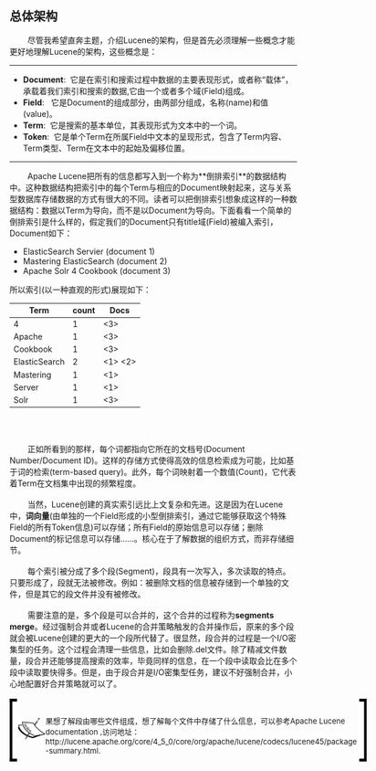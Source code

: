 ## 总体架构

<div>&nbsp;&nbsp;&nbsp;&nbsp;&nbsp;&nbsp;&nbsp;&nbsp;尽管我希望直奔主题，介绍Lucene的架构，但是首先必须理解一些概念才能更好地理解Lucene的架构，这些概念是：</div>
<hr>
<ul>
<li><b>Document</b>:&nbsp;&nbsp;它是在索引和搜索过程中数据的主要表现形式，或者称“载体”，承载着我们索引和搜索的数据,它由一个或者多个域(Field)组成。 </li>
<li><b>Field</b>:&nbsp;&nbsp; 它是Document的组成部分，由两部分组成，名称(name)和值(value)。</li>
<li><b>Term</b>:&nbsp;&nbsp;它是搜索的基本单位，其表现形式为文本中的一个词。</li>
<li><b>Token</b>:&nbsp;&nbsp;它是单个Term在所属Field中文本的呈现形式，包含了Term内容、Term类型、Term在文本中的起始及偏移位置。</li>
</ul>
<hr>
<div>&nbsp;&nbsp;&nbsp;&nbsp;&nbsp;&nbsp;&nbsp;&nbsp;Apache Lucene把所有的信息都写入到一个称为**倒排索引**的数据结构中。这种数据结构把索引中的每个Term与相应的Document映射起来，这与关系型数据库存储数据的方式有很大的不同。读者可以把倒排索引想象成这样的一种数据结构：数据以Term为导向，而不是以Document为导向。下面看看一个简单的倒排索引是什么样的，假定我们的Document只有title域(Field)被编入索引，Document如下：</div>

*  ElasticSearch Servier (document 1)
*  Mastering ElasticSearch (document 2)
*  Apache Solr 4 Cookbook (document 3)


所以索引(以一种直观的形式)展现如下：

| Term | count | Docs |
| -- | -- | -- |
| 4 | 1 | <3> |
|Apache | 1 | <3>  |
| Cookbook | 1 | <3>  |
| ElasticSearch | 2 | <1> <2>  |
| Mastering | 1 | <1> |
| Server | 1 | <1> |
| Solr | 1 | <3> |

<br/><br/>
<div>&nbsp;&nbsp;&nbsp;&nbsp;&nbsp;&nbsp;&nbsp;&nbsp;正如所看到的那样，每个词都指向它所在的文档号(Document Number/Document ID)。这样的存储方式使得高效的信息检索成为可能，比如基于词的检索(term-based query)。此外，每个词映射着一个数值(Count)，它代表着Term在文档集中出现的频繁程度。
</div>
<br/>
<div>&nbsp;&nbsp;&nbsp;&nbsp;&nbsp;&nbsp;&nbsp;&nbsp;当然，Lucene创建的真实索引远比上文复杂和先进。这是因为在Lucene中，<b>词向量</b>(由单独的一个Field形成的小型倒排索引，通过它能够获取这个特殊Field的所有Token信息)可以存储；所有Field的原始信息可以存储；删除Document的标记信息可以存储……。核心在于了解数据的组织方式，而非存储细节。</div>
<br/>
<div>&nbsp;&nbsp;&nbsp;&nbsp;&nbsp;&nbsp;&nbsp;&nbsp;每个索引被分成了多个段(Segment)，段具有一次写入，多次读取的特点。只要形成了，段就无法被修改。例如：被删除文档的信息被存储到一个单独的文件，但是其它的段文件并没有被修改。</div><br/>
<div>&nbsp;&nbsp;&nbsp;&nbsp;&nbsp;&nbsp;&nbsp;&nbsp;需要注意的是，多个段是可以合并的，这个合并的过程称为<b>segments merge</b>。经过强制合并或者Lucene的合并策略触发的合并操作后，原来的多个段就会被Lucene创建的更大的一个段所代替了。很显然，段合并的过程是一个I/O密集型的任务。这个过程会清理一些信息，比如会删除.del文件。除了精减文件数量，段合并还能够提高搜索的效率，毕竟同样的信息，在一个段中读取会比在多个段中读取要快得多。但是，由于段合并是I/O密集型任务，建议不好强制合并，小心地配置好合并策略就可以了。<div>
<br/><!--note structure -->
<div style="height:110px;width:650px;">
<div style="float:left;width:13px;height:100%; background:black;">
  <img src="../lm.png" height="100px" width="13px" style="margin-top:5px;"/>
</div>
<div style="float:left;width:50px;height:100%;position:relative;">
	<img src="../note.png" style="position:absolute; top:30%; "/>
</div>
<div style="float:left; width:550px;height:100%;">
	<p style="font-size:13px;"><br/>果想了解段由哪些文件组成，想了解每个文件中存储了什么信息，可以参考Apache Lucene documentation ,访问地址：http://lucene.apache.org/core/4_5_0/core/org/apache/lucene/codecs/lucene45/package-summary.html.</p>
</div>
<div style="float:left;width:13px;height:100%;background:black;">
  <img src="../rm.png" height="100px" width="13px" style="margin-top:5px;"/>
</div>
</div> <!-- end of note structure -->


